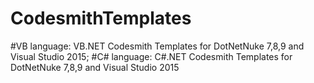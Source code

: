 # CodesmithTemplates
#VB language:
VB.NET Codesmith Templates for DotNetNuke 7,8,9 and Visual Studio 2015; 
#C# language:
C#.NET Codesmith Templates for DotNetNuke 7,8,9 and Visual Studio 2015

